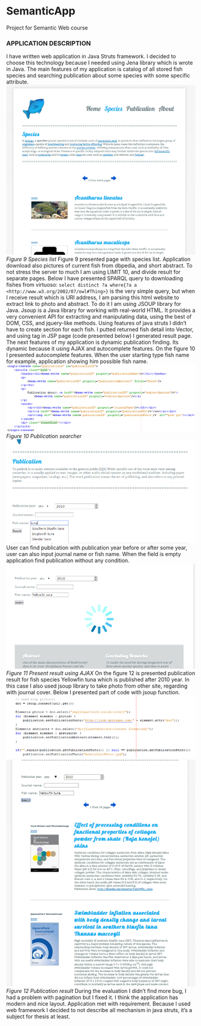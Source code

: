 SemanticApp
===========

Project for Semantic Web course

### APPLICATION DESCRIPTION
I have written web application in Java Struts framework. I decided to choose this technology because I needed using Jena library which is wrote in Java. The main features of my application is catalog of all stored fish species and searching publication about some species with some specific attribute.
![Screenshoot](docs/1.png)
*Figure 9 Species list*
Figure 9 presented page with species list. Application download also pictures of current fish from dbpedia, and short abstract. To not stress the server to much I am using LIMIT 10, and divide result for separate pages. Below I have presented SPARQL query to downloading fishes from virtuoso:
`select distinct ?a where{?a a <http://www.w3.org/2002/07/owl#Thing>}`
is the very simple query, but when I receive result which is URI address, I am parsing this html website to extract link to photo and abstract. To do it I am using JSOUP library for Java. Jsoup is a Java library for working with real-world HTML. It provides a very convenient API for extracting and manipulating data, using the best of DOM, CSS, and jquery-like methods.
Using features of java struts I didn’t have to create section for each fish. I putted returned fish detail into Vector, and using tag in JSP page (code presented below) I generated result page.
The next features of my application is dynamic publication finding. Its dynamic because it using AJAX and autocomplete features. On the figure 10 I presented autocomplete features. When the user starting type fish name for example, application showing him possible fish name. 
![Screenshoot](docs/2.png)
*Figure 10 Publication searcher*
![Screenshoot](docs/3.png)
User can find publication with publication year before or after some year, user can also input journal name or fish name. When the field is empty application find publication without any condition. 
![Screenshoot](docs/4.png)
*Figure 11 Present result using AJAX*
On the figure 12 is presented publication result for fish species Yellowfin tuna which is published after 2010 year. In this case I also used jsoup library to take photo from other site, regarding with journal cover. Below I presented part of code with jsoup function.
![Screenshoot](docs/5.png)
![Screenshoot](docs/6.png)
*Figure 12 Publication result*
During the evaluation I didn’t find more bug, I had a problem with pagination but I fixed it. I think the application has modern and nice layout. Application met with requirement. Because I used web framework I decided to not describe all mechanism in java struts, it’s a subject for thesis at least.
